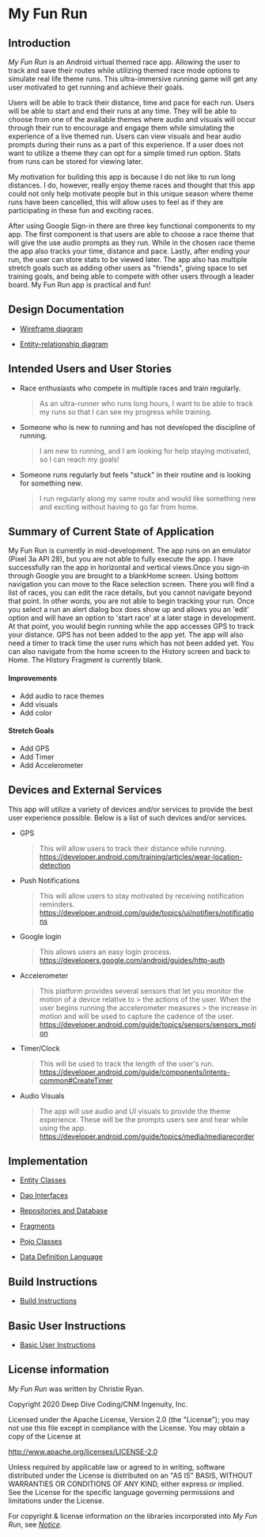 # My Fun Run

## Introduction

_My Fun Run_ is an Android virtual themed race app. Allowing the user to track and save their
 routes while utilizing themed race mode options to simulate real life theme runs. This
 ultra-immersive running game will get any user motivated to get running and achieve their goals.
 
 Users will be able to track their distance, time and pace for each run. Users will be able to start 
 and end their runs at any time. They will be able to choose from one of the available themes where 
 audio and visuals will occur through their run to encourage and engage them while simulating the
 experience of a live themed run. Users can view visuals and hear audio prompts during their runs as
 a part of this experience. If a user does not want to utilize a theme they can opt for a simple 
 timed run option. Stats from runs can be stored for viewing later.
 
 My motivation for building this app is because I do not like to run long distances. I do, however,
 really enjoy theme races and thought that this app could not only help motivate people but in this 
 unique season where theme runs have been cancelled, this will allow uses to feel as if they are 
 participating in these fun and exciting races.
 
 After using Google Sign-in there are three key functional components to my app. The first component
 is that users are able to choose a race theme that will give the use audio prompts as they run. 
 While in the chosen race theme the app also tracks your time, distance and pace. Lastly, after 
 ending your run, the user can store stats to be viewed later. The app also has multiple stretch 
 goals such as adding other users as "friends", giving space to set training goals, and being able
 to compete with other users through a leader board. My Fun Run app is practical and fun!
 

## Design Documentation

* [Wireframe diagram](wireframe.md)

* [Entity-relationship diagram](erd.md)


## Intended Users and User Stories

* Race enthusiasts who compete in multiple races and train regularly.

    > As an ultra-runner who runs long hours, I want to be able to track my runs so that I can see 
                       my progress while training.

* Someone who is new to running and has not developed the discipline of running.

    > I am new to running, and I am looking for help staying motivated, so I can reach my goals!
          
* Someone runs regularly but feels "stuck" in their routine and is looking for something new.
    > I run regularly along my same route and would like something new and exciting without having 
                  to go far from home.                                                                                      
                                                                                                                                                                                             
 ## Summary of Current State of Application
 
 My Fun Run is currently in mid-development. The app runs on an emulator (Pixel 3a API 28), but you
 are not able to fully execute the app. I have successfully ran the app in horizontal and vertical
 views.Once you sign-in through Google you are brought to a blankHome screen. Using bottom navigation you
 can move to the Race selection screen. There you will find a list of races, you can edit the race 
 details, but you cannot navigate beyond that point. In other words, you are not able to 
 begin tracking your run. Once you select a run an alert dialog box does show up and allows you an 
 'edit' option and will have an option to 'start race' at a later stage in development. At that
 point, you would begin running while the app accesses GPS to track your distance. GPS has not been 
 added to the app yet. The app will also need a timer to track time the user runs which has not been 
 added yet. You can also navigate from the home screen to the History screen and back to Home. The
 History Fragment is currently blank. 
 
#### Improvements
 * Add audio to race themes
 * Add visuals
 * Add color
 
#### Stretch Goals
 * Add GPS
 * Add Timer
 * Add Accelerometer
                                                                                               
## Devices and External Services

This app will utilize a variety of devices and/or services to provide the best user experience 
possible. Below is a list of such devices and/or services.

* GPS
    >This will allow users to track their distance while running.
    >https://developer.android.com/training/articles/wear-location-detection

* Push Notifications
    >This will allow users to stay motivated by receiving notification reminders.
    >https://developer.android.com/guide/topics/ui/notifiers/notifications

* Google login
    > This allows users an easy login process.
    >https://developers.google.com/android/guides/http-auth

* Accelerometer
    > This platform provides several sensors that let you monitor the motion of a device relative to
                  > the actions of the user. When the user begins running the accelerometer measures
                  > the increase in motion and will be used to capture the cadence of the user.
    >https://developer.android.com/guide/topics/sensors/sensors_motion

* Timer/Clock
    > This will be used to track the length of the user's run.
    >https://developer.android.com/guide/components/intents-common#CreateTimer

* Audio Visuals
    >The app will use audio and UI visuals to provide the theme experience. These will be the 
    prompts users see and hear while using the app.
    >https://developer.android.com/guide/topics/media/mediarecorder
                 
## Implementation 

* [Entity Classes](https://github.com/christie274/my-fun-run/tree/master/app/src/main/java/edu/cnm/deepdive/myfunrun/model/entity)

* [Dao Interfaces](https://github.com/christie274/my-fun-run/tree/master/app/src/main/java/edu/cnm/deepdive/myfunrun/model/dao)

* [Repositories and Database](https://github.com/christie274/my-fun-run/tree/master/app/src/main/java/edu/cnm/deepdive/myfunrun/service)

* [Fragments](https://github.com/christie274/my-fun-run/tree/master/app/src/main/java/edu/cnm/deepdive/myfunrun/controller)

* [Pojo Classes](https://github.com/christie274/my-fun-run/tree/master/app/src/main/java/edu/cnm/deepdive/myfunrun/model/pojo)

* [Data Definition Language](ddl.md)

 
 ## Build Instructions
 * [Build Instructions](build_instructions.md)
 
 ## Basic User Instructions
 * [Basic User Instructions](basic_user_instructions.md)

## License information

_My Fun Run_ was written by Christie Ryan.

Copyright 2020 Deep Dive Coding/CNM Ingenuity, Inc.

Licensed under the Apache License, Version 2.0 (the "License");
you may not use this file except in compliance with the License.
You may obtain a copy of the License at

<http://www.apache.org/licenses/LICENSE-2.0>

Unless required by applicable law or agreed to in writing, software
distributed under the License is distributed on an "AS IS" BASIS,
WITHOUT WARRANTIES OR CONDITIONS OF ANY KIND, either express or implied.
See the License for the specific language governing permissions and
limitations under the License.

For copyright &amp; license information on the libraries incorporated into _My Fun Run_, see 
[_Notice_](notice.md). 
